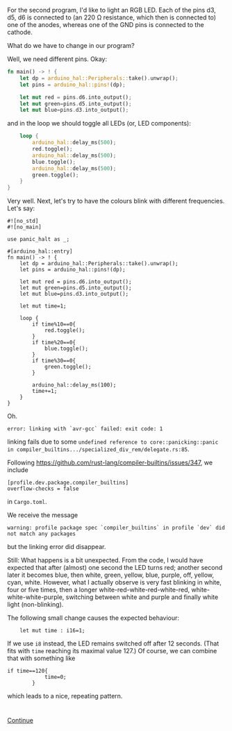 
For the second program, I'd like to light an RGB LED. Each of the pins d3, d5, d6 is connected to (an 220 Ω resistance, which then is connected to)
one of the anodes, whereas one of the GND pins is connected to the cathode. 

What do we have to change in our program? 

Well, we need different pins. Okay: 


```rust 
fn main() -> ! {
    let dp = arduino_hal::Peripherals::take().unwrap();
    let pins = arduino_hal::pins!(dp);

    let mut red = pins.d6.into_output();
    let mut green=pins.d5.into_output();
    let mut blue=pins.d3.into_output();
```

and in the loop we should toggle all LEDs (or, LED components): 

```rust 
    loop {
        arduino_hal::delay_ms(500);
        red.toggle();
        arduino_hal::delay_ms(500);
        blue.toggle();
        arduino_hal::delay_ms(500);
        green.toggle();
    }
}
```

Very well. Next, let's try to have the colours blink with different frequencies. Let's say: 


``` 
#![no_std]
#![no_main]

use panic_halt as _;

#[arduino_hal::entry]
fn main() -> ! {
    let dp = arduino_hal::Peripherals::take().unwrap();
    let pins = arduino_hal::pins!(dp);

    let mut red = pins.d6.into_output();
    let mut green=pins.d5.into_output();
    let mut blue=pins.d3.into_output();

    let mut time=1;

    loop {
        if time%10==0{
            red.toggle();
        }
        if time%20==0{
            blue.toggle();
        }
        if time%30==0{
            green.toggle();
        }

        arduino_hal::delay_ms(100);
        time+=1;
    }
}
``` 

Oh. 

```
error: linking with `avr-gcc` failed: exit code: 1
```
linking fails due to some `undefined reference to core::panicking::panic in compiler_builtins.../specialized_div_rem/delegate.rs:85`. 

Following 
https://github.com/rust-lang/compiler-builtins/issues/347, we include 
```
[profile.dev.package.compiler_builtins]
overflow-checks = false
``` 
in `Cargo.toml`. 

We receive the message 
```
warning: profile package spec `compiler_builtins` in profile `dev` did not match any packages
```
but the linking error did disappear.

Still: What happens is a bit unexpected. From the code, I would have expected that after (almost) one second the LED turns red; another second later
it becomes blue, then white, green, yellow, blue, purple, off, yellow, cyan, white. 
However, what I actually observe is very fast blinking in white, four or five times, then a longer white-red-white-red-white-red,
white-white-white-purple, switching between white and purple and finally white light (non-blinking). 

The following small change causes the expected behaviour: 
```
    let mut time : i16=1;
```

If we use `i8` instead, the LED remains switched off after 12 seconds. (That fits with `time` reaching its maximal value 127.) Of course, we can
combine that with something like 
```
if time==120{
            time=0;
        }
```
which leads to a nice, repeating pattern. 


#
[Continue](003arduino3.md)
